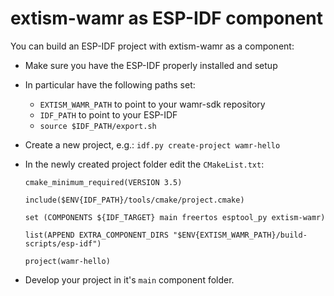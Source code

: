 # extism-wamr as ESP-IDF component

You can build an ESP-IDF project with extism-wamr as a component:

- Make sure you have the ESP-IDF properly installed and setup
- In particular have the following paths set:
  - `EXTISM_WAMR_PATH` to point to your wamr-sdk repository
  - `IDF_PATH` to point to your ESP-IDF
  - `source $IDF_PATH/export.sh`
- Create a new project, e.g.: `idf.py create-project wamr-hello`
- In the newly created project folder edit the `CMakeList.txt`:

  ```
  cmake_minimum_required(VERSION 3.5)

  include($ENV{IDF_PATH}/tools/cmake/project.cmake)

  set (COMPONENTS ${IDF_TARGET} main freertos esptool_py extism-wamr)

  list(APPEND EXTRA_COMPONENT_DIRS "$ENV{EXTISM_WAMR_PATH}/build-scripts/esp-idf")

  project(wamr-hello)
  ```
- Develop your project in it's `main` component folder.

